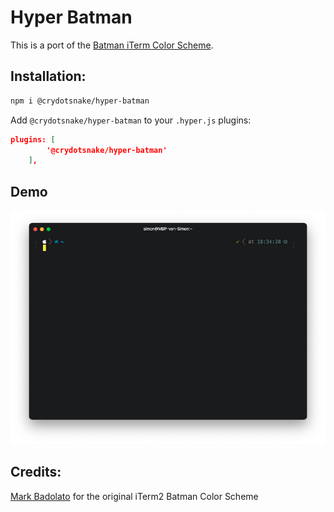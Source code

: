 # Hyper Batman

This is a port of the [Batman iTerm Color Scheme](https://github.com/mbadolato/iTerm2-Color-Schemes).

## Installation:

```bash
npm i @crydotsnake/hyper-batman
```

Add `@crydotsnake/hyper-batman` to your `.hyper.js` plugins:

```json
plugins: [
        '@crydotsnake/hyper-batman'
    ],
```    

## Demo

![Demo](https://github.com/crydotsnake/hyper-batman/blob/main/demo.png?raw=true)

## Credits:
[Mark Badolato](https://github.com/mbadolato) for the original iTerm2 Batman Color Scheme